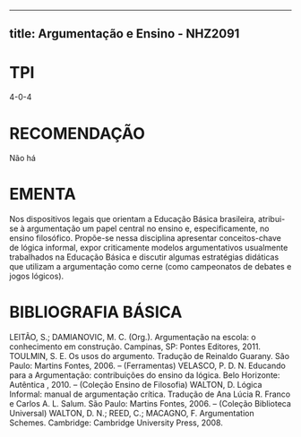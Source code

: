 
---
title: Argumentação e Ensino - NHZ2091 
---

# TPI

4-0-4

# RECOMENDAÇÃO

Não há

# EMENTA

Nos dispositivos legais que orientam a Educação Básica brasileira, atribui-se à argumentação um papel central no ensino e, especificamente, no ensino filosófico. Propõe-se nessa disciplina apresentar conceitos-chave de lógica informal, expor criticamente modelos argumentativos usualmente trabalhados na Educação Básica e discutir algumas estratégias didáticas que utilizam a argumentação como cerne (como campeonatos de debates e jogos lógicos).

# BIBLIOGRAFIA BÁSICA

LEITÃO, S.; DAMIANOVIC, M. C. (Org.). Argumentação na escola: o conhecimento em construção. Campinas, SP: Pontes Editores, 2011.
TOULMIN, S. E. Os usos do argumento. Tradução de Reinaldo Guarany. São Paulo: Martins Fontes, 2006. – (Ferramentas)
VELASCO, P. D. N. Educando para a Argumentação: contribuições do ensino da lógica. Belo Horizonte: Autêntica , 2010. – (Coleção Ensino de Filosofia)
WALTON, D. Lógica Informal: manual de argumentação crítica. Tradução de Ana Lúcia R. Franco e Carlos A. L. Salum. São Paulo: Martins Fontes, 2006. – (Coleção Biblioteca Universal)
WALTON, D. N.; REED, C.; MACAGNO, F. Argumentation Schemes. Cambridge: Cambridge University Press, 2008.
        